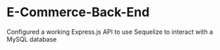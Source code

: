# E-Commerce-Back-End
Configured a working Express.js API to use Sequelize to interact with a MySQL database
